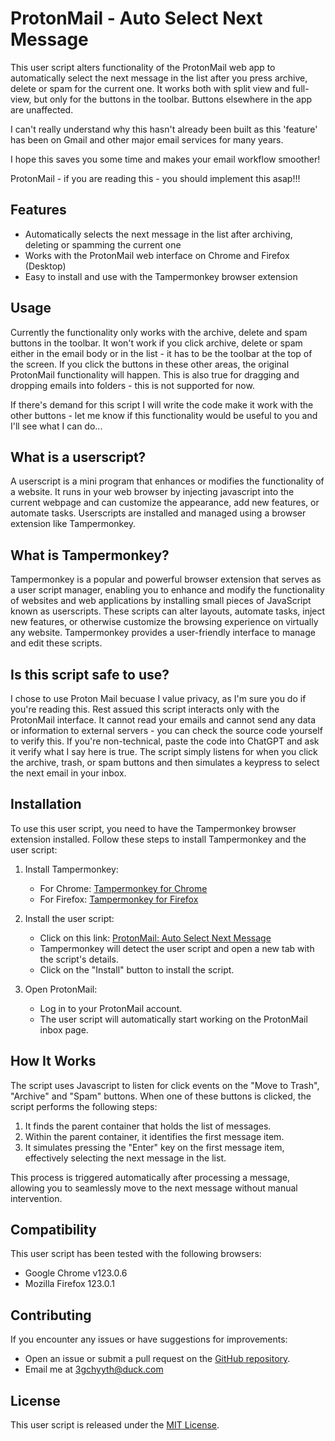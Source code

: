 # ProtonMail - Auto Select Next Message

This user script alters functionality of the ProtonMail web app to automatically select the next message in the list after you press archive, delete or spam for the current one. It works both with split view and full-view, but only for the buttons in the toolbar. Buttons elsewhere in the app are unaffected.

I can't really understand why this hasn't already been built as this 'feature' has been on Gmail and other major email services for many years. 

I hope this saves you some time and makes your email workflow smoother!

ProtonMail - if you are reading this - you should implement this asap!!!

## Features

- Automatically selects the next message in the list after archiving, deleting or spamming the current one
- Works with the ProtonMail web interface on Chrome and Firefox (Desktop)
- Easy to install and use with the Tampermonkey browser extension

## Usage
Currently the functionality only works with the archive, delete and spam buttons in the toolbar. It won't work if you click archive, delete or spam either in the email body or in the list - it has to be the toolbar at the top of the screen. If you click the buttons in these other areas, the original ProtonMail functionality will happen. This is also true for dragging and dropping emails into folders - this is not supported for now.

If there's demand for this script I will write the code make it work with the other buttons - let me know if this functionality would be useful to you and I'll see what I can do... 

## What is a userscript?

A userscript is a mini program that enhances or modifies the functionality of a website. It runs in your web browser by injecting javascript into the current webpage and can customize the appearance, add new features, or automate tasks. Userscripts are installed and managed using a browser extension like Tampermonkey.

## What is Tampermonkey?

Tampermonkey is a popular and powerful browser extension that serves as a user script manager, enabling you to enhance and modify the functionality of websites and web applications by installing small pieces of JavaScript known as userscripts. These scripts can alter layouts, automate tasks, inject new features, or otherwise customize the browsing experience on virtually any website. Tampermonkey provides a user-friendly interface to manage and edit these scripts.

## Is this script safe to use?

I chose to use Proton Mail becuase I value privacy, as I'm sure you do if you're reading this. Rest assued this script interacts only with the ProtonMail interface. It cannot read your emails and cannot send any data or information to external servers - you can check the source code yourself to verify this. If you're non-technical, paste the code into ChatGPT and ask it verify what I say here is true. The script simply listens for when you click the archive, trash, or spam buttons and then simulates a keypress to select the next email in your inbox. 

## Installation

To use this user script, you need to have the Tampermonkey browser extension installed. Follow these steps to install Tampermonkey and the user script:

1. Install Tampermonkey:
   - For Chrome: [Tampermonkey for Chrome](https://chrome.google.com/webstore/detail/tampermonkey/dhdgffkkebhmkfjojejmpbldmpobfkfo)
   - For Firefox: [Tampermonkey for Firefox](https://addons.mozilla.org/en-US/firefox/addon/tampermonkey/)

2. Install the user script:
   - Click on this link: [ProtonMail: Auto Select Next Message](https://raw.githubusercontent.com/gionlennon/proton_mail_auto_select_next_message/master/main.user.js)
   - Tampermonkey will detect the user script and open a new tab with the script's details.
   - Click on the "Install" button to install the script.

3. Open ProtonMail:
   - Log in to your ProtonMail account.
   - The user script will automatically start working on the ProtonMail inbox page.

## How It Works

The script uses Javascript to listen for click events on the "Move to Trash", "Archive" and "Spam" buttons. When one of these buttons is clicked, the script performs the following steps:

1. It finds the parent container that holds the list of messages.
2. Within the parent container, it identifies the first message item.
3. It simulates pressing the "Enter" key on the first message item, effectively selecting the next message in the list.

This process is triggered automatically after processing a message, allowing you to seamlessly move to the next message without manual intervention.

## Compatibility

This user script has been tested with the following browsers:

- Google Chrome v123.0.6
- Mozilla Firefox 123.0.1

## Contributing

If you encounter any issues or have suggestions for improvements:

- Open an issue or submit a pull request on the [GitHub repository](https://github.com/gionlennon/proton_mail_auto_select_next_message).
- Email me at 3gchyyth@duck.com

## License

This user script is released under the [MIT License](https://opensource.org/licenses/MIT).

